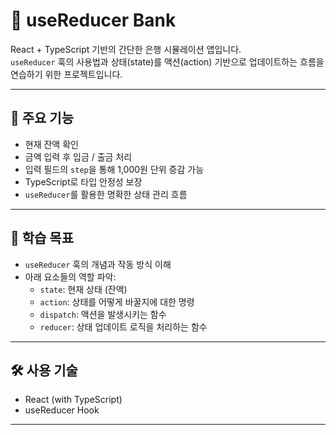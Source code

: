 # 🏦 useReducer Bank

React + TypeScript 기반의 간단한 은행 시뮬레이션 앱입니다.  
`useReducer` 훅의 사용법과 상태(state)를 액션(action) 기반으로 업데이트하는 흐름을 연습하기 위한 프로젝트입니다.

---

## 🚀 주요 기능

- 현재 잔액 확인
- 금액 입력 후 입금 / 출금 처리
- 입력 필드의 `step`을 통해 1,000원 단위 증감 가능
- TypeScript로 타입 안정성 보장
- `useReducer`를 활용한 명확한 상태 관리 흐름

---

## 🎯 학습 목표

- `useReducer` 훅의 개념과 작동 방식 이해
- 아래 요소들의 역할 파악:
  - `state`: 현재 상태 (잔액)
  - `action`: 상태를 어떻게 바꿀지에 대한 명령
  - `dispatch`: 액션을 발생시키는 함수
  - `reducer`: 상태 업데이트 로직을 처리하는 함수

---

## 🛠 사용 기술

- React (with TypeScript)
- useReducer Hook

---

